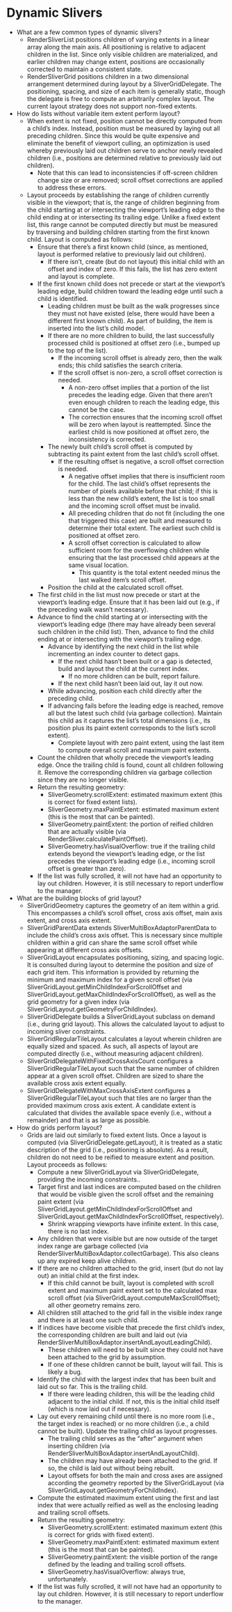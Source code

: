 # Dynamic Slivers

* What are a few common types of dynamic slivers?
  * RenderSliverList positions children of varying extents in a linear array along the main axis. All positioning is relative to adjacent children in the list. Since only visible children are materialized, and earlier children may change extent, positions are occasionally corrected to maintain a consistent state. 
  * RenderSliverGrid positions children in a two dimensional arrangement determined during layout by a SliverGridDelegate. The positioning, spacing, and size of each item is generally static, though the delegate is free to compute an arbitrarily complex layout. The current layout strategy does not support non-fixed extents.
* How do lists without variable item extent perform layout?
  * When extent is not fixed, position cannot be directly computed from a child’s index. Instead, position must be measured by laying out all preceding children. Since this would be quite expensive and eliminate the benefit of viewport culling, an optimization is used whereby previously laid out children serve to anchor newly revealed children \(i.e., positions are determined relative to previously laid out children\).
    * Note that this can lead to inconsistencies if off-screen children change size or are removed; scroll offset corrections are applied to address these errors.
  * Layout proceeds by establishing the range of children currently visible in the viewport; that is, the range of children beginning from the child starting at or intersecting the viewport’s leading edge to the child ending at or intersecting its trailing edge. Unlike a fixed extent list, this range cannot be computed directly but must be measured by traversing and building children starting from the first known child. Layout is computed as follows:
    * Ensure that there’s a first known child \(since, as mentioned, layout is performed relative to previously laid out children\).
      * If there isn’t, create \(but do not layout\) this initial child with an offset and index of zero. If this fails, the list has zero extent and layout is complete.
    * If the first known child does not precede or start at the viewport’s leading edge, build children toward the leading edge until such a child is identified.
      * Leading children must be built as the walk progresses since they must not have existed \(else, there would have been a different first known child\). As part of building, the item is inserted into the list’s child model.
      * If there are no more children to build, the last successfully processed child is positioned at offset zero \(i.e., bumped up to the top of the list\).
        * If the incoming scroll offset is already zero, then the walk ends; this child satisfies the search criteria.
        * If the scroll offset is non-zero, a scroll offset correction is needed.
          * A non-zero offset implies that a portion of the list precedes the leading edge. Given that there aren’t even enough children to reach the leading edge, this cannot be the case.
          * The correction ensures that the incoming scroll offset will be zero when layout is reattempted. Since the earliest child is now positioned at offset zero, the inconsistency is corrected.
      * The newly built child’s scroll offset is computed by subtracting its paint extent from the last child’s scroll offset.
        * If the resulting offset is negative, a scroll offset correction is needed.
          * A negative offset implies that there is insufficient room for the child. The last child’s offset represents the number of pixels available before that child; if this is less than the new child’s extent, the list is too small and the incoming scroll offset must be invalid.
          * All preceding children that do not fit \(including the one that triggered this case\) are built and measured to determine their total extent. The earliest such child is positioned at offset zero. 
          * A scroll offset correction is calculated to allow sufficient room for the overflowing children while ensuring that the last processed child appears at the same visual location.
            * This quantity is the total extent needed minus the last walked item’s scroll offset.
      * Position the child at the calculated scroll offset.
    * The first child in the list must now precede or start at the viewport’s leading edge. Ensure that it has been laid out \(e.g., if the preceding walk wasn’t necessary\).
    * Advance to find the child starting at or intersecting with the viewport’s leading edge \(there may have already been several such children in the child list\). Then, advance to find the child ending at or intersecting with the viewport’s trailing edge.
      * Advance by identifying the next child in the list while incrementing an index counter to detect gaps.
        * If the next child hasn’t been built or a gap is detected, build and layout the child at the current index.
          * If no more children can be built, report failure.
        * If the next child hasn’t been laid out, lay it out now.
      * While advancing, position each child directly after the preceding child.
      * If advancing fails before the leading edge is reached, remove all but the latest such child \(via garbage collection\). Maintain this child as it captures the list’s total dimensions \(i.e., its position plus its paint extent corresponds to the list’s scroll extent\).
        * Complete layout with zero paint extent, using the last item to compute overall scroll and maximum paint extents.
    * Count the children that wholly precede the viewport’s leading edge. Once the trailing child is found, count all children following it. Remove the corresponding children via garbage collection since they are no longer visible.
    * Return the resulting geometry:
      * SliverGeometry.scrollExtent: estimated maximum extent \(this is correct for fixed extent lists\).
      * SliverGeometry.maxPaintExtent: estimated maximum extent \(this is the most that can be painted\).
      * SliverGeometry.paintExtent: the portion of reified children that are actually visible \(via RenderSliver.calculatePaintOffset\).
      * SliverGeometry.hasVisualOverflow: true if the trailing child extends beyond the viewport’s leading edge, or the list precedes the viewport’s leading edge \(i.e., incoming scroll offset is greater than zero\).
    * If the list was fully scrolled, it will not have had an opportunity to lay out children. However, it is still necessary to report underflow to the manager.
* What are the building blocks of grid layout?
  * SliverGridGeometry captures the geometry of an item within a grid. This encompasses a child’s scroll offset, cross axis offset, main axis extent, and cross axis extent.
  * SliverGridParentData extends SliverMultiBoxAdaptorParentData to include the child’s cross axis offset. This is necessary since multiple children within a grid can share the same scroll offset while appearing at different cross axis offsets.
  * SliverGridLayout encapsulates positioning, sizing, and spacing logic. It is consulted during layout to determine the position and size of each grid item. This information is provided by returning the minimum and maximum index for a given scroll offset \(via SliverGridLayout.getMinChildIndexForScrollOffset and  SliverGridLayout.getMaxChildIndexForScrollOffset\), as well as the grid geometry for a given index \(via SliverGridLayout.getGeometryForChildIndex\).
  * SliverGridDelegate builds a SliverGridLayout subclass on demand \(i.e., during grid layout\). This allows the calculated layout to adjust to incoming sliver constraints.
  * SliverGridRegularTileLayout calculates a layout wherein children are equally sized and spaced. As such, all aspects of layout are computed directly \(i.e., without measuring adjacent children\).
  * SliverGridDelegateWithFixedCrossAxisCount configures a SliverGridRegularTileLayout such that the same number of children appear at a given scroll offset. Children are sized to share the available cross axis extent equally.
  * SliverGridDelegateWithMaxCrossAxisExtent configures a SliverGridRegularTileLayout such that tiles are no larger than the provided maximum cross axis extent. A candidate extent is calculated that divides the available space evenly \(i.e., without a remainder\) and that is as large as possible.
* How do grids perform layout?
  * Grids are laid out similarly to fixed extent lists. Once a layout is computed \(via SliverGridDelegate.getLayout\), it is treated as a static description of the grid \(i.e., positioning is absolute\). As a result, children do not need to be reified to measure extent and position. Layout proceeds as follows:
    * Compute a new SliverGridLayout via SliverGridDelegate, providing the incoming constraints..
    * Target first and last indices are computed based on the children that would be visible given the scroll offset and the remaining paint extent \(via SliverGridLayout.getMinChildIndexForScrollOffset and SliverGridLayout.getMaxChildIndexForScrollOffset, respectively\).
      * Shrink wrapping viewports have infinite extent. In this case, there is no last index.
    * Any children that were visible but are now outside of the target index range are garbage collected \(via RenderSliverMultiBoxAdaptor.collectGarbage\). This also cleans up any expired keep alive children.
    * If there are no children attached to the grid, insert \(but do not lay out\) an initial child at the first index.
      * If this child cannot be built, layout is completed with scroll extent and maximum paint extent set to the calculated max scroll offset \(via SliverGridLayout.computeMaxScrollOffset\); all other geometry remains zero.
    * All children still attached to the grid fall in the visible index range and there is at least one such child.
    * If indices have become visible that precede the first child’s index, the corresponding children are built and laid out \(via RenderSliverMultiBoxAdaptor.insertAndLayoutLeadingChild\).
      * These children will need to be built since they could not have been attached to the grid by assumption.
      * If one of these children cannot be built, layout will fail. This is likely a bug.
    * Identify the child with the largest index that has been built and laid out so far. This is the trailing child.
      * If there were leading children, this will be the leading child adjacent to the initial child. If not, this is the initial child itself \(which is now laid out if necessary\).
    * Lay out every remaining child until there is no more room \(i.e., the target index is reached\) or no more children \(i.e., a child cannot be built\). Update the trailing child as layout progresses.
      * The trailing child serves as the “after” argument when inserting children \(via RenderSliverMultiBoxAdaptor.insertAndLayoutChild\).
      * The children may have already been attached to the grid. If so, the child is laid out without being rebuilt.
      * Layout offsets for both the main and cross axes are assigned according the geometry reported by the SliverGridLayout \(via SliverGridLayout.getGeometryForChildIndex\).
    * Compute the estimated maximum extent using the first and last index that were actually reified as well as the enclosing leading and trailing scroll offsets.
    * Return the resulting geometry:
      * SliverGeometry.scrollExtent: estimated maximum extent \(this is correct for grids with fixed extent\).
      * SliverGeometry.maxPaintExtent: estimated maximum extent \(this is the most that can be painted\).
      * SliverGeometry.paintExtent: the visible portion of the range defined by the leading and trailing scroll offsets.
      * SliverGeometry.hasVisualOverflow: always true, unfortunately.
    * If the list was fully scrolled, it will not have had an opportunity to lay out children. However, it is still necessary to report underflow to the manager.

